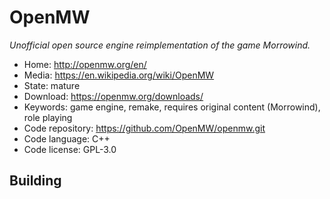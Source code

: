 # OpenMW

_Unofficial open source engine reimplementation of the game Morrowind._

- Home: http://openmw.org/en/
- Media: https://en.wikipedia.org/wiki/OpenMW
- State: mature
- Download: https://openmw.org/downloads/
- Keywords: game engine, remake, requires original content (Morrowind), role playing
- Code repository: https://github.com/OpenMW/openmw.git
- Code language: C++
- Code license: GPL-3.0

## Building

